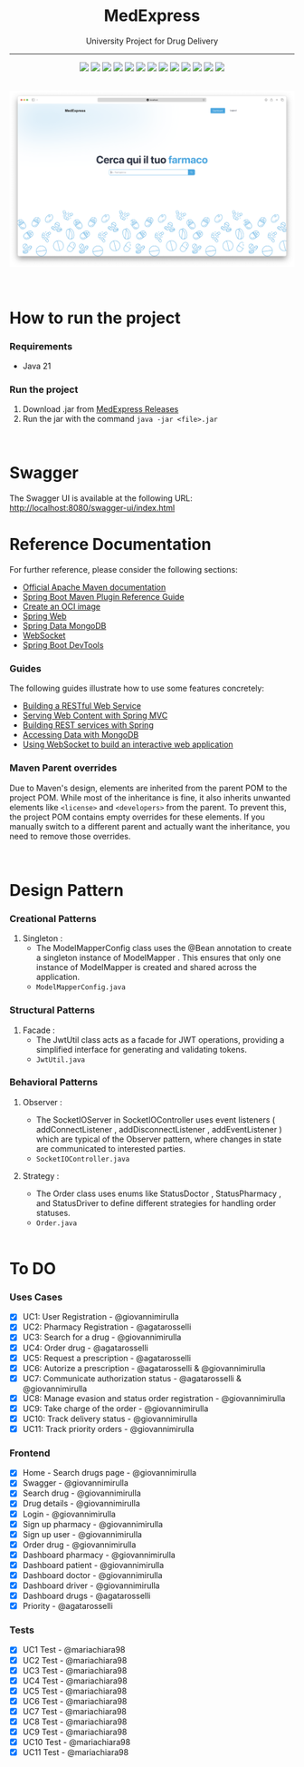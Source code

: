 <h1 align="center">MedExpress</h1>
<p align="center">
  University Project for Drug Delivery
</p>

---

<div align="center">
  <!-- Java -->
  <img src="https://img.shields.io/badge/Java-21-%23ED8B00.svg?logo=openjdk&logoColor=white"/>
  <!-- Spring Boot -->
  <img src="https://img.shields.io/badge/Spring%20Boot-3.4.2-%236DB33F.svg?logo=springboot&logoColor=white"/>
  <!-- Maven -->
  <img src="https://img.shields.io/badge/Maven-3.8.6-C71A36.svg?logo=apachemaven&logoColor=white"/>
  <!-- MongoDB -->
  <img src="https://img.shields.io/badge/MongoDB-%2347A248.svg?logo=mongodb&logoColor=white"/>
  <!-- Socket.io -->
  <img src="https://img.shields.io/badge/Socket.io-2.0.12-%23000000.svg?logo=socket.io&logoColor=white"/>
  <!-- Tailwind CSS -->
  <img src="https://img.shields.io/badge/TailwindCSS-3.4.1-%2338B2AC.svg?logo=tailwindcss&logoColor=white"/>
  <!-- TypeScript -->
  <img src="https://img.shields.io/badge/TypeScript-5.0.0-%23007ACC.svg?logo=typescript&logoColor=white"/>
  <!-- JUnit -->
  <img src="https://img.shields.io/badge/JUnit-5.10.0-%2325A162.svg?logo=junit5&logoColor=white"/>
  <!-- Reactor Test -->
  <img src="https://img.shields.io/badge/Reactor%20Test-3.5.10-%2361DAFB.svg?logo=reactivex&logoColor=white"/>
  <!-- Spring Security -->
  <img src="https://img.shields.io/badge/Spring%20Security-6.4.4-%236DB33F.svg?logo=springsecurity&logoColor=white"/>
  <!-- JJWT -->
  <img src="https://img.shields.io/badge/JJWT-0.12.6-%23D63AFF.svg?logo=jsonwebtokens&logoColor=white"/>
  <!-- SpringDoc -->
  <img src="https://img.shields.io/badge/SpringDoc-2.8.4-%236DB33F.svg?logo=swagger&logoColor=white"/>
  <!-- dotenv -->
  <img src="https://img.shields.io/badge/dotenv-4.0.0-%2348C774.svg?logo=dotenv&logoColor=white"/>
</div>
<br>

<p align="center">
<img src="docs/images/screenshot.png" alt="screenshot">
</p><br>

# How to run the project

### Requirements

- Java 21

### Run the project

1. Download .jar from [MedExpress Releases](https://github.com/giovannimirulla/MedExpress/releases)
2. Run the jar with the command `java -jar <file>.jar`

<br>

# Swagger

The Swagger UI is available at the following URL: [http://localhost:8080/swagger-ui/index.html](http://localhost:8080/swagger-ui/index.html)
<br>

# Reference Documentation

For further reference, please consider the following sections:

- [Official Apache Maven documentation](https://maven.apache.org/guides/index.html)
- [Spring Boot Maven Plugin Reference Guide](https://docs.spring.io/spring-boot/3.4.2/maven-plugin)
- [Create an OCI image](https://docs.spring.io/spring-boot/3.4.2/maven-plugin/build-image.html)
- [Spring Web](https://docs.spring.io/spring-boot/3.4.2/reference/web/servlet.html)
- [Spring Data MongoDB](https://docs.spring.io/spring-boot/3.4.2/reference/data/nosql.html#data.nosql.mongodb)
- [WebSocket](https://docs.spring.io/spring-boot/3.4.2/reference/messaging/websockets.html)
- [Spring Boot DevTools](https://docs.spring.io/spring-boot/3.4.2/reference/using/devtools.html)

### Guides

The following guides illustrate how to use some features concretely:

- [Building a RESTful Web Service](https://spring.io/guides/gs/rest-service/)
- [Serving Web Content with Spring MVC](https://spring.io/guides/gs/serving-web-content/)
- [Building REST services with Spring](https://spring.io/guides/tutorials/rest/)
- [Accessing Data with MongoDB](https://spring.io/guides/gs/accessing-data-mongodb/)
- [Using WebSocket to build an interactive web application](https://spring.io/guides/gs/messaging-stomp-websocket/)

### Maven Parent overrides

Due to Maven's design, elements are inherited from the parent POM to the project POM.
While most of the inheritance is fine, it also inherits unwanted elements like `<license>` and `<developers>` from the parent.
To prevent this, the project POM contains empty overrides for these elements.
If you manually switch to a different parent and actually want the inheritance, you need to remove those overrides.

<br>

# Design Pattern

### Creational Patterns

1. Singleton :
   - The ModelMapperConfig class uses the @Bean annotation to create a singleton instance of ModelMapper . This ensures that only one instance of ModelMapper is created and shared across the application.
   - `ModelMapperConfig.java`

### Structural Patterns

1. Facade :
   - The JwtUtil class acts as a facade for JWT operations, providing a simplified interface for generating and validating tokens.
   - `JwtUtil.java`

### Behavioral Patterns

1. Observer :

   - The SocketIOServer in SocketIOController uses event listeners ( addConnectListener , addDisconnectListener , addEventListener ) which are typical of the Observer pattern, where changes in state are communicated to interested parties.
   - `SocketIOController.java`

2. Strategy :

   - The Order class uses enums like StatusDoctor , StatusPharmacy , and StatusDriver to define different strategies for handling order statuses.
   - `Order.java`

   <br>

# To DO

### Uses Cases

- [x] UC1: User Registration - @giovannimirulla
- [x] UC2: Pharmacy Registration - @agatarosselli
- [x] UC3: Search for a drug - @giovannimirulla
- [x] UC4: Order drug - @agatarosselli
- [x] UC5: Request a prescription - @agatarosselli
- [x] UC6: Autorize a prescription - @agatarosselli & @giovannimirulla
- [x] UC7: Communicate authorization status - @agatarosselli & @giovannimirulla
- [x] UC8: Manage evasion and status order registration - @giovannimirulla
- [x] UC9: Take charge of the order - @giovannimirulla
- [x] UC10: Track delivery status - @giovannimirulla
- [x] UC11: Track priority orders - @giovannimirulla

### Frontend

- [x] Home - Search drugs page - @giovannimirulla
- [x] Swagger - @giovannimirulla
- [x] Search drug - @giovannimirulla
- [x] Drug details - @giovannimirulla
- [x] Login - @giovannimirulla
- [x] Sign up pharmacy - @giovannimirulla
- [x] Sign up user - @giovannimirulla
- [x] Order drug - @giovannimirulla
- [x] Dashboard pharmacy - @giovannimirulla
- [x] Dashboard patient - @giovannimirulla
- [x] Dashboard doctor - @giovannimirulla
- [x] Dashboard driver - @giovannimirulla
- [x] Dashboard drugs - @agatarosselli
- [x] Priority - @agatarosselli

### Tests

- [x] UC1 Test - @mariachiara98
- [x] UC2 Test - @mariachiara98
- [x] UC3 Test - @mariachiara98
- [x] UC4 Test - @mariachiara98
- [x] UC5 Test - @mariachiara98
- [x] UC6 Test - @mariachiara98
- [x] UC7 Test - @mariachiara98
- [x] UC8 Test - @mariachiara98
- [x] UC9 Test - @mariachiara98
- [x] UC10 Test - @mariachiara98
- [x] UC11 Test - @mariachiara98
